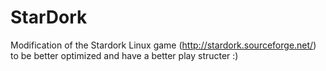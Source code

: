 StarDork
========

Modification of the Stardork Linux game (http://stardork.sourceforge.net/) to be better optimized and have a better play structer :) 
